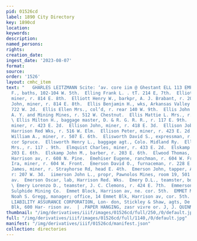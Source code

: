 ```yaml
---
pid: 01526cd
label: 1890 City Directory
key: 1890cd
location: 
keywords: 
description: 
named_persons: 
rights: 
creation_date: 
ingest_date: '2023-08-07'
format: 
source: 
order: '1526'
layout: cmhc_item
text: "   GHARLES LEITZMANN Scite: ‘av. core iim @ Ghestant ELL 113 EMP  Eller John
  F., baths, 102-104 W. 5th.  Elling Frank L. . tT. 214 E, 7th.  Elliott Charles,
  miner, r. 814 E. 8th.  Elliott Henry W., barkpr, A. J. Brabant, r. 202 E. 3d.  Elliott
  John, miner, r. 814 E. 8th.  Ellis Benjamin H., wks, Arkansas Valley Smelter, r,
  722 W. 2d.  Ellis Ellen Mrs., col’d, r. rear 140 W. 9th.  Ellis John Q., timberman,
  A. Y. and Mining Mines, r. 512 W. Chestnut.  Ellis Mattie L. Mrs., r. 414 E. 6th.
  \ Ellis Milton H., baggage master, D. & R. G. R. R., r. 117 E. 9th.  Ellison Charles,
  miner, r. 423 E. 2d.  Ellison John, miner, r. 418 E. 3d.  Ellison Jobn F., carpenter,
  Harrison Red Wks, r. 516 W. Elm.  Ellison Peter, miner, r. 423 E. 2d.  Ellithorp
  William A., miner, r. 507 E. 6th.  Elisworth David S., expressman, r. W. 3d, se.
  cor Spruce.  Ellsworth Henry L., baggage agt., Colo. Midland Ry.  Ellsworth W. H.
  Mrs., r. 117 . 9th.  Elmquist Charles, miner, r. 433 E. 2d.  Elskamp Henry J., harnessmkr,
  203 E. 6th.  Elskamp John M., barber, r. 203 E. 6th.  Elwood Thomas, barkpr, 306
  Harrison av, r. 608 N. Pine.  Emehiser Eugene, ranchman, r. 604 W. Front.  Emebiser
  Ira, miner, r. 604 W. Front.  Emerson David O., furnaceman, r. 228 E. 11th.  Emerson
  James, miner, r. Strayhorse Rd, head E. 4th.  Emerson John, tapper, American Smelter,
  r: 207 W. 3d.  iimerson John L., propr, Pawnolos Mines, room 19, 501 Har- rison
  av.  Emerson Oscar, lab, Harrison Red. Wks.  Emery D.L., teamster, bds. 422 E. 6th.
  \ Emery Lorenzo D., teamster, J. C. Clemons, r. 424 E. 7th.  Emmerson James, miner,
  Sulphide Mining Co.  Emmet Block, Harrison av, ne. cor. 5th.  EMMET MINING CO.,
  Noah S. Gregg, manager; office, 14 Emmet Blk, Harrison av, cor. 5th. ;  EMPLOYERS
  LIABILITY ASSURANCE CORPORATION, Lon- don, Stickley & Shaw, agts, De Maineville
  Blk, 600 Har- rison av.  | .PAPER HANGING, zasr vivre or. J, J. QUINN "
thumbnail: "/img/derivatives/iiif/images/01526cd/full/250,/0/default.jpg"
full: "/img/derivatives/iiif/images/01526cd/full/1140,/0/default.jpg"
manifest: "/img/derivatives/iiif/01526cd/manifest.json"
collection: directories
---
```


